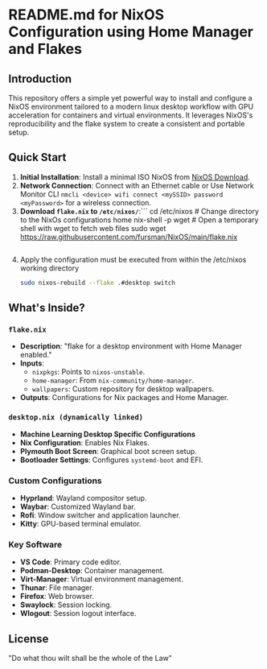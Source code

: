 # README.md for NixOS Configuration using Home Manager and Flakes

## Introduction

This repository offers a simple yet powerful way to install and configure a NixOS environment tailored to a modern linux desktop workflow with GPU acceleration for containers and virtual environments. It leverages NixOS's reproducibility and the flake system to create a consistent and portable setup.

## Quick Start

1. **Initial Installation**: Install a minimal ISO NixOS from [NixOS Download](https://nixos.org/download).
2. **Network Connection**: Connect with an Ethernet cable or Use Network Monitor CLI `nmcli <device> wifi connect <mySSID> password <myPassword>` for a wireless connection.
3. **Download `flake.nix` to `/etc/nixos/`**:```
   cd /etc/nixos # Change directory to the NixOs configurations home
   nix-shell -p wget # Open a temporary shell with wget to fetch web files
   sudo wget https://raw.githubusercontent.com/fursman/NixOS/main/flake.nix
   ```
5. Apply the configuration
   must be executed from within the /etc/nixos working directory
   ```bash
   sudo nixos-rebuild --flake .#desktop switch
   ```

## What's Inside?

### `flake.nix`
- **Description**: "flake for a desktop environment with Home Manager enabled."
- **Inputs**: 
  - `nixpkgs`: Points to `nixos-unstable`.
  - `home-manager`: From `nix-community/home-manager`.
  - `wallpapers`: Custom repository for desktop wallpapers.
- **Outputs**: Configurations for Nix packages and Home Manager.

### `desktop.nix (dynamically linked)`
- **Machine Learning Desktop Specific Configurations**
- **Nix Configuration**: Enables Nix Flakes.
- **Plymouth Boot Screen**: Graphical boot screen setup.
- **Bootloader Settings**: Configures `systemd-boot` and EFI.

### Custom Configurations
- **Hyprland**: Wayland compositor setup.
- **Waybar**: Customized Wayland bar.
- **Rofi**: Window switcher and application launcher.
- **Kitty**: GPU-based terminal emulator.

### Key Software
- **VS Code**: Primary code editor.
- **Podman-Desktop**: Container management.
- **Virt-Manager**: Virtual environment management.
- **Thunar**: File manager.
- **Firefox**: Web browser.
- **Swaylock**: Session locking.
- **Wlogout**: Session logout interface.

## License

"Do what thou wilt shall be the whole of the Law"
